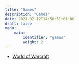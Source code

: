 ```yaml
---
title: "Games"
description: "Games"
date: 2021-02-12T14:58:51+01:00
draft: false
menu:
    main:
        identifier: "games"
        weight: 2
---
```


* [World of Warcraft](world-of-warcraft)